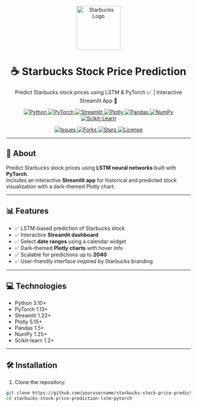 <p align="center">
    <img src="https://upload.wikimedia.org/wikipedia/sco/thumb/4/4b/Starbucks_Corporation_Logo_2011.svg/800px-Starbucks_Corporation_Logo_2011.svg.png" width="120" alt="Starbucks Logo"/>
</p>

<h1 align="center">☕ Starbucks Stock Price Prediction</h1>
<p align="center">Predict Starbucks stock prices using LSTM & PyTorch 📈 | Interactive Streamlit App 🔮</p>

<p align="center">
  <a href="https://www.python.org/">
    <img src="https://img.shields.io/badge/Python-3.10+-blue?logo=python&logoColor=white" alt="Python">
  </a>
  <a href="https://pytorch.org/">
    <img src="https://img.shields.io/badge/PyTorch-1.13+-orange?logo=pytorch&logoColor=white" alt="PyTorch">
  </a>
  <a href="https://streamlit.io/">
    <img src="https://img.shields.io/badge/Streamlit-1.22-red?logo=streamlit&logoColor=white" alt="Streamlit">
  </a>
  <a href="https://plotly.com/">
    <img src="https://img.shields.io/badge/Plotly-5.15-purple?logo=plotly&logoColor=white" alt="Plotly">
  </a>
  <a href="https://pandas.pydata.org/">
    <img src="https://img.shields.io/badge/Pandas-1.5-blue?logo=pandas&logoColor=white" alt="Pandas">
  </a>
  <a href="https://numpy.org/">
    <img src="https://img.shields.io/badge/NumPy-1.25-lightblue?logo=numpy&logoColor=white" alt="NumPy">
  </a>
  <a href="https://scikit-learn.org/">
    <img src="https://img.shields.io/badge/Scikit--Learn-1.2-green?logo=scikit-learn&logoColor=white" alt="Scikit-Learn">
  </a>
</p>

<p align="center">
  <a href="https://github.com/gayathri-g-murali/starbucks-stock-price-prediction-lstm-pytorch/issues">
    <img src="https://img.shields.io/github/issues/yourusername/starbucks-stock-price-prediction-lstm-pytorch" alt="Issues">
  </a>
  <a href="https://github.com/gayathri-g-murali/starbucks-stock-price-prediction-lstm-pytorch/network/members">
    <img src="https://img.shields.io/github/forks/yourusername/starbucks-stock-price-prediction-lstm-pytorch" alt="Forks">
  </a>
  <a href="https://github.com/gayathri-g-murali/starbucks-stock-price-prediction-lstm-pytorch/stargazers">
    <img src="https://img.shields.io/github/stars/yourusername/starbucks-stock-price-prediction-lstm-pytorch" alt="Stars">
  </a>
  <a href="https://github.com/gayathri-g-murali/starbucks-stock-price-prediction-lstm-pytorch/blob/main/LICENSE">
    <img src="https://img.shields.io/github/license/yourusername/starbucks-stock-price-prediction-lstm-pytorch" alt="License">
  </a>
</p>

---

## 🚀 About
Predict Starbucks stock prices using **LSTM neural networks** built with **PyTorch**.  
Includes an interactive **Streamlit app** for historical and predicted stock visualization with a dark-themed Plotly chart.

---

## 📊 Features
- ✅ LSTM-based prediction of Starbucks stock  
- ✅ Interactive **Streamlit dashboard**  
- ✅ Select **date ranges** using a calendar widget  
- ✅ Dark-themed **Plotly charts** with hover info  
- ✅ Scalable for predictions up to **2040**  
- ✅ User-friendly interface inspired by Starbucks branding  

---

## 💻 Technologies
- Python 3.10+  
- PyTorch 1.13+  
- Streamlit 1.22+  
- Plotly 5.15+  
- Pandas 1.5+  
- NumPy 1.25+  
- Scikit-learn 1.2+  

---

## 🛠 Installation
1. Clone the repository:  
```bash
git clone https://github.com/yourusername/starbucks-stock-price-prediction-lstm-pytorch.git
cd starbucks-stock-price-prediction-lstm-pytorch
